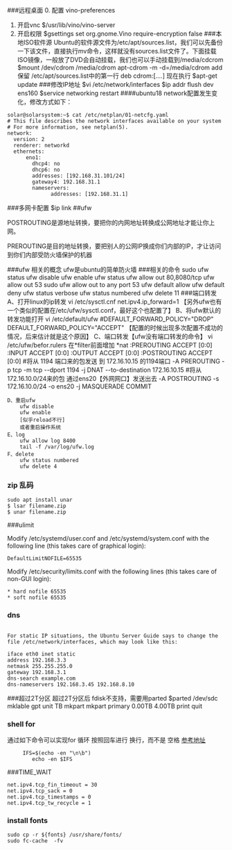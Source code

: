 ###远程桌面
0. 配置
vino-preferences
1. 开启vnc
$/usr/lib/vino/vino-server	
2. 开启权限	
$gsettings set org.gnome.Vino require-encryption false
###本地ISO软件源
	Ubuntu的软件源文件为/etc/apt/sources.list，我们可以先备份一下该文件，直接执行mv命令，这样就没有sources.list文件了。下面挂载ISO镜像，一般放了DVD会自动挂载，我们也可以手动挂载到/media/cdcrom
	$mount /dev/cdrom /media/cdrom 
	apt-cdrom -m -d=/media/cdrom add 
	保留 /etc/apt/sources.list中的第一行
	deb cdrom:[....]
	现在执行
	$apt-get update 
###修改IP地址
	$vi /etc/network/interfaces
	$ip addr flush dev ens160
	$service networking restart
####ubuntu18
	network配置发生变化，修改方式如下：
```
solar@solarsystem:~$ cat /etc/netplan/01-netcfg.yaml 
# This file describes the network interfaces available on your system
# For more information, see netplan(5).
network:
  version: 2
  renderer: networkd
  ethernets:
      eno1:
        dhcp4: no
        dhcp6: no
        addresses: [192.168.31.101/24]
        gateway4: 192.168.31.1
        nameservers:
              addresses: [192.168.31.1]
```
###多网卡配置
	$ip link
##ufw

POSTROUTING是源地址转换，要把你的内网地址转换成公网地址才能让你上网。

PREROUTING是目的地址转换，要把别人的公网IP换成你们内部的IP，才让访问到你们内部受防火墙保护的机器

###ufw 相关的概念
	ufw是ubuntu的简单防火墙
###相关的命令
	   sudo ufw status
	   ufw disable 
	   ufw enable 
	   ufw  status
	   ufw  allow out 80,8080/tcp
	   ufw allow out 53
	   sudo ufw allow out to any port 53
	   ufw default allow 
	   ufw default deny 
	   ufw status verbose 
	   ufw status numbered 
	   ufw delete 11
###端口转发
	A、打开linux的ip转发
		vi /etc/sysctl.cnf 
		net.ipv4.ip_forward=1
		【另外ufw也有一个类似的配置在/etc/ufw/sysctl.conf，最好这个也配置了】
	B、将ufw默认的转发功能打开
		vi /etc/default/ufw	
		#DEFAULT_FORWARD_POLICY="DROP"
		DEFAULT_FORWARD_POLICY="ACCEPT"
		【配置的时候出现多次配置不成功的情况，后来估计就是这个原因】
	C、端口转发【ufw没有端口转发的命令】
		vi /etc/ufw/befor.rulers
		 在*filter前面增加
		*nat
		:PREROUTING ACCEPT [0:0]
		:INPUT ACCEPT [0:0]
		:OUTPUT ACCEPT [0:0]
		:POSTROUTING ACCEPT [0:0]
		#将从 1194 端口来的包发送 到 172.16.10.15 的1194端口
		-A PREROUTING  -p tcp -m tcp --dport 1194 -j DNAT --to-destination 172.16.10.15
		#将从172.16.10.0/24来的包 通过ens20【外网网口】发送出去
		-A POSTROUTING -s 172.16.10.0/24 -o ens20 -j MASQUERADE
		COMMIT
		
	D、重启ufw
		ufw disable 
		ufw enable
		[似乎reload不行]
		或者重启操作系统
	E、log
		ufw allow log 8400
		tail -f /var/log/ufw.log
	F、delete
		ufw status numbered
		ufw delete 4
### zip 乱码
```
sudo apt install unar
$ lsar filename.zip
$ unar filename.zip
```
###ulimit

Modify /etc/systemd/user.conf and /etc/systemd/system.conf with the following line (this takes care of graphical login):

	DefaultLimitNOFILE=65535
Modify /etc/security/limits.conf with the following lines (this takes care of non-GUI login):

	* hard nofile 65535
	* soft nofile 65535
### dns
```

For static IP situations, the Ubuntu Server Guide says to change the file /etc/network/interfaces, which may look like this:

iface eth0 inet static
address 192.168.3.3
netmask 255.255.255.0
gateway 192.168.3.1
dns-search example.com
dns-nameservers 192.168.3.45 192.168.8.10
```
###超过2T分区
	超过2T分区后 fdisk不支持，需要用parted
	$parted /dev/sdc
	mklable gpt
	unit TB
	mkpart
	mkpart primary 0.00TB 4.00TB
	print
	quit
	
### shell for 
通过如下命令可以实现for 循环 按照回车进行 换行，而不是 空格
[参考地址](https://www.cnblogs.com/cocowool/archive/2013/01/15/2861904.html) 
```
	 IFS=$(echo -en "\n\b")
        echo -en $IFS
```
###TIME_WAIT
```
net.ipv4.tcp_fin_timeout = 30
net.ipv4.tcp_sack = 0
net.ipv4.tcp_timestamps = 0
net.ipv4.tcp_tw_recycle = 1
```
### install fonts
```
sudo cp -r ${fonts} /usr/share/fonts/
sudo fc-cache  -fv
```
